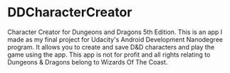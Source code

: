 # DDCharacterCreator
Character Creator for Dungeons and Dragons 5th Edition.
This is an app I made as my final project for Udacity's Android Development Nanodegree program. It allows you to create and 
save D&D characters and play the game using the app.
This app is not for profit and all rights relating to Dungeons & Dragons belong to Wizards Of The Coast.
